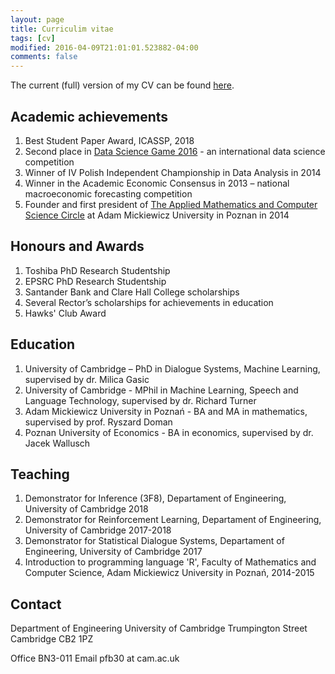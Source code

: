 ```yaml
---
layout: page
title: Curriculim vitae
tags: [cv]
modified: 2016-04-09T21:01:01.523882-04:00
comments: false
---
```


The current (full) version of my CV can be found [here](https://github.com/budzianowski/budzianowski.github.io/blob/master/data/cv.pdf).

## Academic achievements
1. Best Student Paper Award, ICASSP, 2018
2. Second place in [Data Science Game 2016](http://www.datasciencegame.com/press) - an international data science competition
3. Winner of IV Polish Independent Championship in Data Analysis in 2014
4. Winner in the Academic Economic Consensus in 2013 – national macroeconomic forecasting competition
5. Founder and first president of [The Applied Mathematics and Computer Science Circle](http://mis.wmi.amu.edu.pl/) at Adam Mickiewicz University in Poznan in 2014

## Honours and Awards
1. Toshiba PhD Research Studentship
2. EPSRC PhD Research Studentship
3. Santander Bank and Clare Hall College scholarships
4. Several Rector’s scholarships for achievements in education
5. Hawks' Club Award

## Education
1. University of Cambridge – PhD in Dialogue Systems, Machine Learning, supervised by dr. Milica Gasic
2. University of Cambridge - MPhil in Machine Learning, Speech and Language Technology, supervised by dr. Richard Turner
3. Adam Mickiewicz University in Poznań - BA and MA in mathematics, supervised by prof. Ryszard Doman
4. Poznan University of Economics - BA in economics, supervised by dr. Jacek Wallusch

## Teaching
1. Demonstrator for Inference (3F8), Departament of Engineering, University of Cambridge 2018
2. Demonstrator for Reinforcement Learning, Departament of Engineering, University of Cambridge 2017-2018
3. Demonstrator for Statistical Dialogue Systems, Departament of Engineering, University of Cambridge 2017
4. Introduction to programming language 'R', Faculty of Mathematics and Computer Science, Adam Mickiewicz University in Poznań, 2014-2015

## Contact
Department of Engineering
University of Cambridge
Trumpington Street
Cambridge CB2 1PZ

Office BN3-011
Email pfb30 at cam.ac.uk
